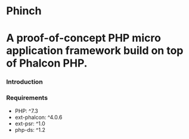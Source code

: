 # Phinch
# A proof-of-concept PHP micro application framework build on top of Phalcon PHP.

### Introduction

### Requirements
*  PHP: ^7.3
*  ext-phalcon: ^4.0.6
*  ext-psr: ^1.0
*  php-ds: ^1.2